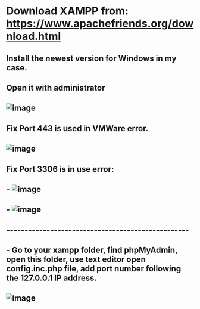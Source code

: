 # Download XAMPP from: https://www.apachefriends.org/download.html
## Install the newest version for Windows in my case.
## Open it with administrator 
## ![image](https://user-images.githubusercontent.com/56694905/135934574-4d3a0a85-f3a1-409b-8048-a72d0cae64a1.png)

## Fix Port 443 is used in VMWare error.
## ![image](https://user-images.githubusercontent.com/56694905/135934637-74a7ae91-ef52-4a6d-9448-979b6b22be40.png)
## Fix Port 3306 is in use error:
##  - ![image](https://user-images.githubusercontent.com/56694905/135934702-66e8b812-da56-4ad5-8c77-22b572acf3fb.png)
##  - ![image](https://user-images.githubusercontent.com/56694905/135934733-fe2e7ea1-2504-4d23-a4bd-6cd83d46d978.png)
##  --------------------------------------------------
##  - Go to your xampp folder, find phpMyAdmin, open this folder, use text editor open config.inc.php file, add port number following the 127.0.0.1 IP address.
##  ![image](https://user-images.githubusercontent.com/56694905/135934925-efd5d7f7-bd94-4d17-a6cb-af80155dd772.png)



